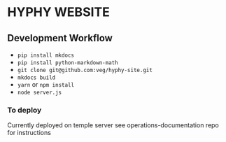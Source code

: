 # HYPHY WEBSITE

## Development Workflow
* `pip install mkdocs`
* `pip install python-markdown-math`
* `git clone git@github.com:veg/hyphy-site.git`
* `mkdocs build`
* `yarn` or `npm install`
* `node server.js`

### To deploy
Currently deployed on temple server see operations-documentation repo for instructions
